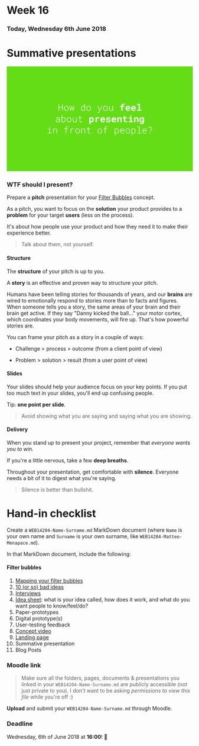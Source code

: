 # Week 16

### Today, Wednesday 6th June 2018

# Summative presentations

[![](assets/presenting.png)](https://docs.google.com/presentation/d/1Hi0DDdeuxqmb4aUyoIoBX3OZvKlvGhAjNqDzCsWo--k/edit?usp=sharing)

### WTF should I present?

Prepare a **pitch** presentation for your [Filter Bubbles](../../projects/filter-bubbles) concept.

As a pitch, you want to focus on the **solution** your product provides to a **problem** for your target **users** (less on the process).

It's about how people use your product and how they need it to make their experience better.

> Talk about them, not yourself.

#### Structure

The **structure** of your pitch is up to you. 

A **story** is an effective and proven way to structure your pitch. 

Humans have been telling stories for thousands of years, and our **brains** are wired to emotionally respond to stories more than to facts and figures. When someone tells you a story, the same areas of your brain and their brain get active. If they say "Danny kicked the ball..." your motor cortex, which coordinates your body movements, will fire up. That's how powerful stories are.

You can frame your pitch as a story in a couple of ways:

* Challenge > process > outcome (from a client point of view)

* Problem > solution > result (from a user point of view)

#### Slides

Your slides should help your audience focus on your key points. If you put too much text in your slides, you'll end up confusing people.

Tip: **one point per slide**.

> Avoid showing what you are saying and saying what you are showing.	

#### Delivery

When you stand up to present your project, remember that *everyone wants you to win*.

If you're a little nervous, take a few **deep breaths**. 

Throughout your presentation, get comfortable with **silence**. Everyone needs a bit of it to digest what you're saying.

> Silence is better than bullshit.


# Hand-in checklist

Create a `WEB14204-Name-Surname.md` MarkDown document (where `Name` is your own name and `Surname` is your own surname, like `WEB14204-Matteo-Menapace.md`).

In that MarkDown document, include the following:

#### Filter bubbles 

1. [Mapping your filter bubbles](../09#project-kickstart) 
2. [10 (or so) bad ideas](../10) 
3. [Interviews](../10)
4. [Idea sheet](../11): what is your idea called, how does it work, and what do you want people to know/feel/do? 
5. Paper-prototypes
6. Digital prototype(s)
7. User-testing feedback 
8. [Concept video](../14)
9. [Landing page](../14)
10. Summative presentation
11. Blog Posts

<!---

#### Blog posts

1. [Data selfies](../09#blog)
2. [How to create effective surveys](../11#blog)
3. [Analysing my filter bubbles](../11#blog)
4. [Review Nupinion](../12#blog)
5. [Designing concept videos](../13#blog)
6. [Testing landing pages](../14#blog)
7. [What did I learn?](https://github.com/RavensbourneWebMedia/Blogging/blob/master/what-did-I-learn.md)

--->

### Moodle link

> Make sure all the folders, pages, documents & presentations you linked in your `WEB14204-Name-Surname.md` are publicly accessible (not just private to you). I don't want to be asking *permissions to view this file* while you're off :)

**Upload** and submit your `WEB14204-Name-Surname.md` through Moodle. 

### Deadline

Wednesday, 6th of June 2018 at **16:00**! :high_heel:
